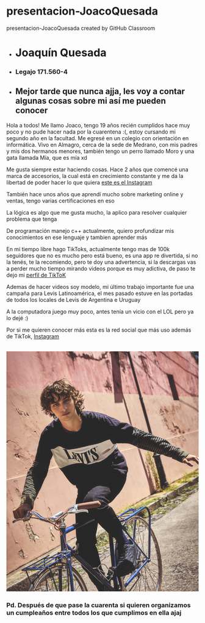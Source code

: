 # presentacion-JoacoQuesada
presentacion-JoacoQuesada created by GitHub Classroom
+ <h1> Joaquín Quesada </h1>
+ <h3> Legajo 171.560-4 </h3>
+ <h2> Mejor tarde que nunca ajja, les voy a contar algunas cosas sobre mi así me pueden conocer </h2>
<p> Hola a todos! Me llamo Joaco, tengo 19 años recién cumplidos hace muy poco y no pude hacer nada por la cuarentena :(, estoy cursando mi segundo año en la facultad. Me egresé en un colegio con orientación en informática. Vivo en Almagro, cerca de la sede de Medrano, con mis padres y mis dos hermanos menores, también tengo un perro llamado Moro y una gata llamada Mía, que es mía xd <br />
<p> Me gusta siempre estar haciendo cosas. Hace 2 años que comencé una marca de accesorios, la cual está en crecimiento constante y me da la libertad de poder hacer lo que quiera <a href="https://www.instagram.com/iosono_arg/">este es el Instagram</a> <br />
<p> También hace unos años que aprendí mucho sobre marketing online y ventas, tengo varias certificaciones en eso <br />
<p> La lógica es algo que me gusta mucho, la aplico para resolver cualquier problema que tenga <br />
<p> De programación manejo c++ actualmente, quiero profundizar mis conocimientos en ese lenguaje y tambien aprender más <br />
<p> En mi tiempo libre hago TikToks, actualmente tengo mas de 100k seguidores que no es mucho pero está bueno, es una app re divertida, si no la tenés, te la recomiendo, pero te doy una advertencia, si la descargas vas a perder mucho tiempo mirando videos porque es muy adictiva, de paso te dejo mi <a href="https://vm.tiktok.com/Gox6QC/">perfil de TikToK</a> <br />
<p> Ademas de hacer videos soy modelo, mi último trabajo importante fue una campaña para Levis Latinoamérica, el mes pasado estuve en las portadas de todos los locales de Levis de Argentina e Uruguay <br />
<p> A la computadora juego muy poco, antes tenía un vicio con el LOL pero ya lo dejé :) <br />
<p> Por si me quieren conocer más esta es la red social que más uso además de TikTok, <a href="https://www.instagram.com/joaco_quesada/">Instagram</a> <br />
  <p> <br />
<img src="Joaco-Levis.JPEG" /></p>
<h3> Pd. Después de que pase la cuarenta si quieren organizamos un cumpleaños entre todos los que cumplimos en ella ajaj </h3>
